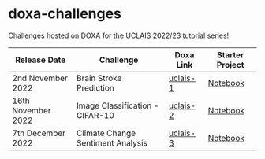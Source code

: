 # doxa-challenges
Challenges hosted on DOXA for the UCLAIS 2022/23 tutorial series!

| Release Date | Challenge | Doxa Link | Starter Project |
| --- | --- | --- | --- |
| 2nd November 2022 | Brain Stroke Prediction  | [uclais-1](https://doxaai.com/competition/uclais-1) | [Notebook](https://github.com/UCLAIS/doxa-challenges/blob/main/Challenge-1/starter.ipynb) |
| 16th November 2022 | Image Classification - CIFAR-10 | [uclais-2](https://doxaai.com/competition/uclais-2) | [Notebook](https://github.com/UCLAIS/doxa-challenges/blob/main/Challenge-2) |
| 7th December 2022 | Climate Change Sentiment Analysis | [uclais-3](https://doxaai.com/competition/uclais-3) | [Notebook](https://github.com/UCLAIS/doxa-challenges/blob/main/Challenge-3) |